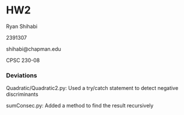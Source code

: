 # HW2

<p>Ryan Shihabi</p>
<p>2391307</p>
<p>shihabi@chapman.edu</p>
<p>CPSC 230-08</p>

### Deviations

<p>Quadratic/Quadratic2.py: Used a try/catch statement to detect negative discriminants</p>
<p>sumConsec.py: Added a method to find the result recursively</p>
